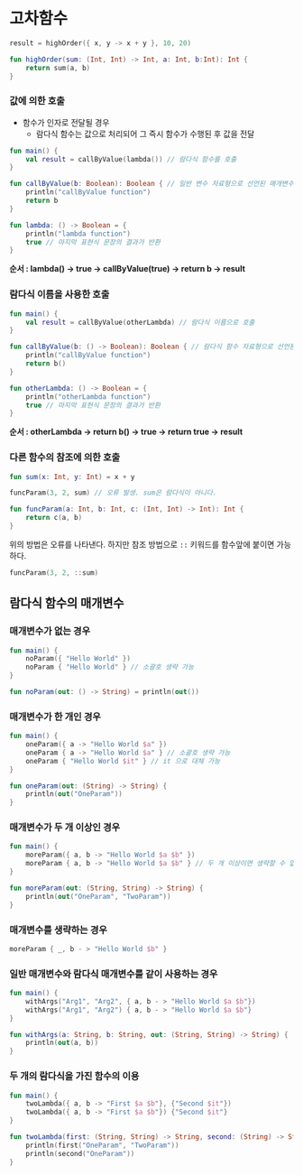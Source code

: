 # 고차함수

```kotlin
result = highOrder({ x, y -> x + y }, 10, 20)
```
```kotlin
fun highOrder(sum: (Int, Int) -> Int, a: Int, b:Int): Int {
    return sum(a, b)
}
```
### 값에 의한 호출
- 함수가 인자로 전달될 경우
    - 람다식 함수는 값으로 처리되어 그 즉시 함수가 수행된 후 값을 전달

```kotlin
fun main() {
    val result = callByValue(lambda()) // 람다식 함수를 호출
}

fun callByValue(b: Boolean): Boolean { // 일반 변수 자료형으로 선언된 매개변수
    println("callByValue function")
    return b
}

fun lambda: () -> Boolean = {
    println("lambda function")
    true // 마지막 표현식 문장의 결과가 반환
}
```

**순서 : lambda() -> true -> callByValue(true) -> return b -> result**

### 람다식 이름을 사용한 호출
```kotlin
fun main() {
    val result = callByValue(otherLambda) // 람다식 이름으로 호출
}

fun callByValue(b: () -> Boolean): Boolean { // 람다식 함수 자료형으로 선언된 매개변수
    println("callByValue function")
    return b()
}

fun otherLambda: () -> Boolean = {
    println("otherLambda function")
    true // 마지막 표현식 문장의 결과가 반환
}
```
**순서 : otherLambda -> return b() -> true -> return true -> result**
### 다른 함수의 참조에 의한 호출
```kotlin
fun sum(x: Int, y: Int) = x + y
```
```kotlin
funcParam(3, 2, sum) // 오류 발생. sum은 람다식이 아니다.

fun funcParam(a: Int, b: Int, c: (Int, Int) -> Int): Int {
    return c(a, b)
}
```
위의 방법은 오류를 나타낸다. 하지만 참조 방법으로 `::` 키워드를 함수앞에 붙이면 가능하다.
```kotlin
funcParam(3, 2, ::sum)
```
## 람다식 함수의 매개변수
### 매개변수가 없는 경우
```kotlin
fun main() {
    noParam({ "Hello World" })
    noParam { "Hello World" } // 소괄호 생략 가능
}   

fun noParam(out: () -> String) = println(out())
```
### 매개변수가 한 개인 경우
```kotlin
fun main() {
    oneParam({ a -> "Hello World $a" })
    oneParam { a -> "Hello World $a" } // 소괄호 생략 가능
    oneParam { "Hello World $it" } // it 으로 대체 가능
}   

fun oneParam(out: (String) -> String) {
    println(out("OneParam"))
}
```
### 매개변수가 두 개 이상인 경우
```kotlin
fun main() {
    moreParam({ a, b -> "Hello World $a $b" })
    moreParam { a, b -> "Hello World $a $b" } // 두 개 이상이면 생략할 수 없다.
}   

fun moreParam(out: (String, String) -> String) {
    println(out("OneParam", "TwoParam"))
}
```
### 매개변수를 생략하는 경우
```kotlin
moreParam { _, b - > "Hello World $b" }
```
### 일반 매개변수와 람다식 매개변수를 같이 사용하는 경우
```kotlin
fun main() {
    withArgs("Arg1", "Arg2", { a, b - > "Hello World $a $b"})
    withArgs("Arg1", "Arg2") { a, b - > "Hello World $a $b"}
}

fun withArgs(a: String, b: String, out: (String, String) -> String) {
    println(out(a, b))
}
```
### 두 개의 람다식을 가진 함수의 이용
```kotlin
fun main() {
    twoLambda({ a, b -> "First $a $b"}, {"Second $it"})
    twoLambda({ a, b -> "First $a $b"}) {"Second $it"}
}

fun twoLambda(first: (String, String) -> String, second: (String) -> String) {
    println(first("OneParam", "TwoParam"))
    println(second("OneParam"))
}
```